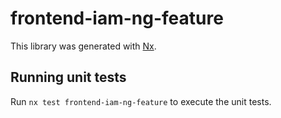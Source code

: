 # frontend-iam-ng-feature

This library was generated with [Nx](https://nx.dev).

## Running unit tests

Run `nx test frontend-iam-ng-feature` to execute the unit tests.

